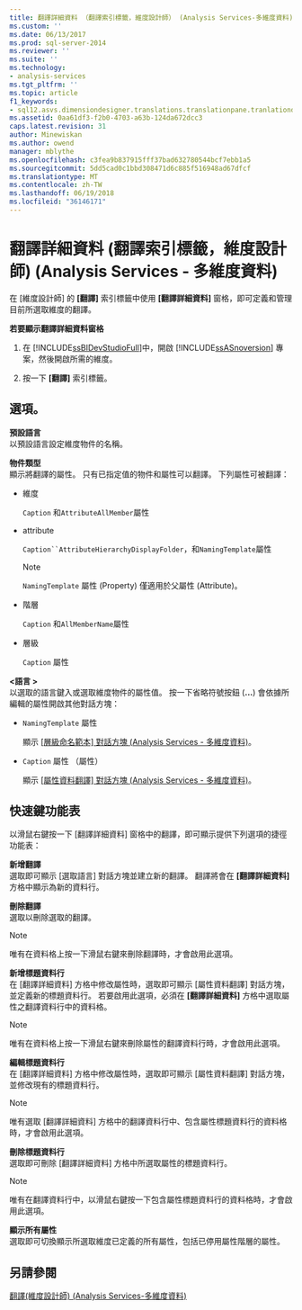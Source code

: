 ```yaml
---
title: 翻譯詳細資料 （翻譯索引標籤，維度設計師） (Analysis Services-多維度資料) |Microsoft 文件
ms.custom: ''
ms.date: 06/13/2017
ms.prod: sql-server-2014
ms.reviewer: ''
ms.suite: ''
ms.technology:
- analysis-services
ms.tgt_pltfrm: ''
ms.topic: article
f1_keywords:
- sql12.asvs.dimensiondesigner.translations.translationpane.tranlationdetails.f1
ms.assetid: 0aa61df3-f2b0-4703-a63b-124da672dcc3
caps.latest.revision: 31
author: Minewiskan
ms.author: owend
manager: mblythe
ms.openlocfilehash: c3fea9b837915fff37bad632780544bcf7ebb1a5
ms.sourcegitcommit: 5dd5cad0c1bbd308471d6c885f516948ad67dfcf
ms.translationtype: MT
ms.contentlocale: zh-TW
ms.lasthandoff: 06/19/2018
ms.locfileid: "36146171"
---
```

# <a name="translation-details-translations-tab-dimension-designer-analysis-services---multidimensional-data"></a>翻譯詳細資料 (翻譯索引標籤，維度設計師) (Analysis Services - 多維度資料)
  在 [維度設計師] 的 **[翻譯]** 索引標籤中使用 **[翻譯詳細資料]** 窗格，即可定義和管理目前所選取維度的翻譯。  
  
 **若要顯示翻譯詳細資料窗格**  
  
1.  在 [!INCLUDE[ssBIDevStudioFull](../includes/ssbidevstudiofull-md.md)]中，開啟 [!INCLUDE[ssASnoversion](../includes/ssasnoversion-md.md)] 專案，然後開啟所需的維度。  
  
2.  按一下 **[翻譯]** 索引標籤。  
  
## <a name="options"></a>選項。  
 **預設語言**  
 以預設語言設定維度物件的名稱。  
  
 **物件類型**  
 顯示將翻譯的屬性。 只有已指定值的物件和屬性可以翻譯。 下列屬性可被翻譯：  
  
-   維度  
  
     `Caption` 和`AttributeAllMember`屬性  
  
-   attribute  
  
     `Caption``AttributeHierarchyDisplayFolder`，和`NamingTemplate`屬性  
  
    > [!NOTE]  
    >  `NamingTemplate` 屬性 (Property) 僅適用於父屬性 (Attribute)。  
  
-   階層  
  
     `Caption` 和`AllMemberName`屬性  
  
-   層級  
  
     `Caption` 屬性  
  
 **\<語言 >**  
 以選取的語言鍵入或選取維度物件的屬性值。 按一下省略符號按鈕 (**...**) 會依據所編輯的屬性開啟其他對話方塊：  
  
-   `NamingTemplate` 屬性  
  
     顯示 [[層級命名範本] 對話方塊 &#40;Analysis Services - 多維度資料&#41;](level-naming-template-dialog-box-analysis-services-multidimensional-data.md)。  
  
-   `Caption` 屬性 （屬性）  
  
     顯示 [[屬性資料翻譯] 對話方塊 &#40;Analysis Services - 多維度資料&#41;](attribute-data-translation-dialog-box-analysis-services-multidimensional-data.md)。  
  
## <a name="shortcut-menu"></a>快速鍵功能表  
 以滑鼠右鍵按一下 [翻譯詳細資料] 窗格中的翻譯，即可顯示提供下列選項的捷徑功能表：  
  
 **新增翻譯**  
 選取即可顯示 [選取語言] 對話方塊並建立新的翻譯。 翻譯將會在 **[翻譯詳細資料]** 方格中顯示為新的資料行。  
  
 **刪除翻譯**  
 選取以刪除選取的翻譯。  
  
> [!NOTE]  
>  唯有在資料格上按一下滑鼠右鍵來刪除翻譯時，才會啟用此選項。  
  
 **新增標題資料行**  
 在 [翻譯詳細資料] 方格中修改屬性時，選取即可顯示 [屬性資料翻譯] 對話方塊，並定義新的標題資料行。 若要啟用此選項，必須在 **[翻譯詳細資料]** 方格中選取屬性之翻譯資料行中的資料格。  
  
> [!NOTE]  
>  唯有在資料格上按一下滑鼠右鍵來刪除屬性的翻譯資料行時，才會啟用此選項。  
  
 **編輯標題資料行**  
 在 [翻譯詳細資料] 方格中修改屬性時，選取即可顯示 [屬性資料翻譯] 對話方塊，並修改現有的標題資料行。  
  
> [!NOTE]  
>  唯有選取 [翻譯詳細資料] 方格中的翻譯資料行中、包含屬性標題資料行的資料格時，才會啟用此選項。  
  
 **刪除標題資料行**  
 選取即可刪除 [翻譯詳細資料] 方格中所選取屬性的標題資料行。  
  
> [!NOTE]  
>  唯有在翻譯資料行中，以滑鼠右鍵按一下包含屬性標題資料行的資料格時，才會啟用此選項。  
  
 **顯示所有屬性**  
 選取即可切換顯示所選取維度已定義的所有屬性，包括已停用屬性階層的屬性。  
  
## <a name="see-also"></a>另請參閱  
 [翻譯&#40;維度設計師&#41; &#40;Analysis Services-多維度資料&#41;](translations-dimension-designer-analysis-services-multidimensional-data.md)  
  
  